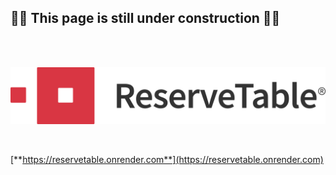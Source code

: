## 🚧🚧 This page is still under construction 🚧🚧

<br></br>

![reservetable-logo]

<br>

<!-- ## Live site -->
[**https://reservetable.onrender.com**](https://reservetable.onrender.com)








<!-- Markdown Links and Icons -->
[reservetable-logo]: ./react-app/src/images/logo.png